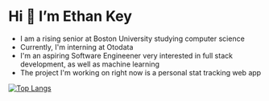 # Hi 👋 I’m Ethan Key
- I am a rising senior at Boston University studying computer science
- Currently, I'm interning at Otodata
- I'm an aspiring Software Engineener very interested in full stack development, as well as machine learning
- The project I'm working on right now is a personal stat tracking web app

[![Top Langs](https://github-readme-stats.vercel.app/api/top-langs/?username=ethanrkey&bg_color=101426&text_color=fffefe&langs_count=7)](https://github.com/ethanrkey/github-readme-stats)
<!---
ethanrkey/ethanrkey is a ✨ special ✨ repository because its `README.md` (this file) appears on your GitHub profile.
You can click the Preview link to take a look at your changes.
--->
